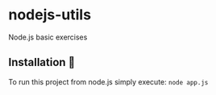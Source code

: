 # nodejs-utils
 Node.js basic exercises

## Installation 🔧
To run this project from node.js simply execute:
```node app.js```
